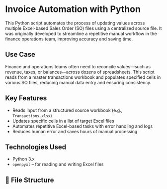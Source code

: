 # Invoice Automation with Python

This Python script automates the process of updating values across multiple Excel-based Sales Order (SO) files using a centralized source file. It was originally developed to streamline a repetitive manual workflow in the finance operations team, improving accuracy and saving time.

## Use Case

Finance and operations teams often need to reconcile values—such as revenue, taxes, or balances—across dozens of spreadsheets. This script reads from a master transactions workbook and populates specified cells in various SO files, reducing manual data entry and ensuring consistency.

## Key Features

- Reads input from a structured source workbook (e.g., `Transactions.xlsx`)
- Updates specific cells in a list of target Excel files
- Automates repetitive Excel-based tasks with error handling and logs
- Reduces human error and saves hours of manual processing

## Technologies Used

- Python 3.x
- `openpyxl` – for reading and writing Excel files

## 📂 File Structure

